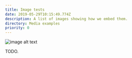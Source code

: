 ```yaml
---
title: Image tests
date: 2019-05-29T10:15:49.774Z
description: A list of images showing how we embed them.
directory: Media examples
priority: 0
---
```

![image alt text](/assets/screenshot-2019-06-02-at-20.52.04.png "image title")

TODO.
